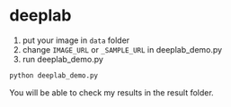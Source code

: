# deeplab

1. put your image in `data` folder
2. change `IMAGE_URL` or `_SAMPLE_URL` in deeplab_demo.py
3. run deeplab_demo.py
```bash
python deeplab_demo.py
```

You will be able to check my results in the result folder.
